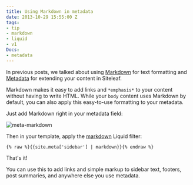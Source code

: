 ```yaml
---
title: Using Markdown in metadata
date: 2013-10-29 15:55:00 Z
tags:
- tip
- markdown
- liquid
- v1
Docs:
- metadata
---
```


In previous posts, we talked about using [Markdown](http://www.siteleaf.com/blog/markdown-in-siteleaf/) for text formatting and [Metadata](http://www.siteleaf.com/blog/metadata-in-siteleaf/) for extending your content in Siteleaf.

Markdown makes it easy to add links and `*emphasis*` to your content without having to write HTML. While your `body` content uses Markdown by default, you can also apply this easy-to-use formatting to your metadata.




Just add Markdown right in your metadata field:

![meta-markdown](/uploads/meta-markdown.png) 

Then in your template, apply the [markdown](https://github.com/siteleaf/siteleaf-themes#filters-and-tags) Liquid filter:

```liquid
{% raw %}{{site.meta['sidebar'] | markdown}}{% endraw %}
```

That's it!

You can use this to add links and simple markup to sidebar text, footers, post summaries, and anywhere else you use metadata.
